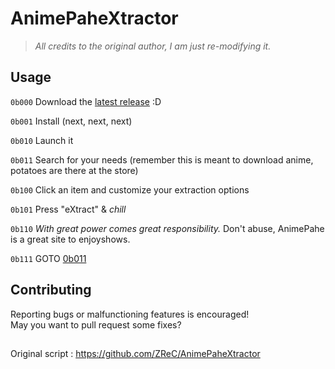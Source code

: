 # AnimePaheXtractor

> *All credits to the original author, I am just re-modifying it.*

## Usage

```0b000``` Download the [latest release](../../releases/latest/) :D

```0b001``` Install (next, next, next)

```0b010``` Launch it

<div id="0b011" ></div>

```0b011``` Search for your needs (remember this is meant to download anime, potatoes are there at the store)

```0b100``` Click an item and customize your extraction options

```0b101``` Press "eXtract" & *chill*

```0b110``` *With great power comes great responsibility.* Don't abuse, AnimePahe is a great site to enjoyshows.

```0b111``` GOTO [0b011](#0b011)

## Contributing

Reporting bugs or malfunctioning features is encouraged!\
May you want to pull request some fixes?

##
Original script : https://github.com/ZReC/AnimePaheXtractor

